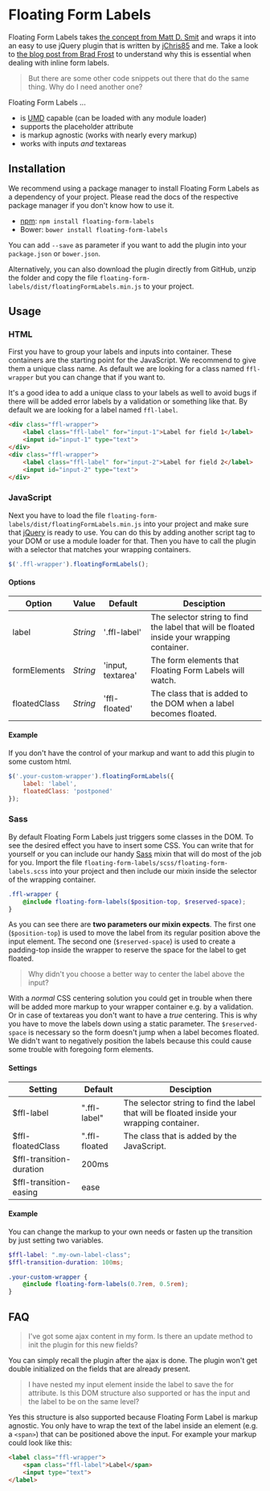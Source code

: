 # Floating Form Labels
Floating Form Labels takes [the concept from Matt D. Smit](https://dribbble.com/shots/1254439--GIF-Mobile-Form-Interaction) and wraps it into an easy to use jQuery plugin that is written by [jChris85](https://github.com/jChris85) and me. Take a look to [the blog post from Brad Frost](http://bradfrost.com/blog/post/float-label-pattern/) to understand why this is essential when dealing with inline form labels.

> But there are some other code snippets out there that do the same thing. Why do I need another one?

Floating Form Labels ...
* is [UMD](https://github.com/umdjs/umd) capable (can be loaded with any module loader)
* supports the placeholder attribute
* is markup agnostic (works with nearly every markup)
* works with inputs _and_ textareas

## Installation
We recommend using a package manager to install Floating Form Labels as a dependency of your project. Please read the docs of the respective package manager if you don't know how to use it.
* [npm](https://www.npmjs.com/package/floating-form-labels): `npm install floating-form-labels`
* Bower: `bower install floating-form-labels`

You can add `--save` as parameter if you want to add the plugin into your `package.json` or `bower.json`.

Alternatively, you can also download the plugin directly from GitHub, unzip the folder and copy the file `floating-form-labels/dist/floatingFormLabels.min.js` to your project.

## Usage
### HTML
First you have to group your labels and inputs into container. These containers are the starting point for the JavaScript. We recommend to give them a unique class name. As default we are looking for a class named `ffl-wrapper` but you can change that if you want to.

It's a good idea to add a unique class to your labels as well to avoid bugs if there will be added error labels by a validation or something like that. By default we are looking for a label named `ffl-label`.

```html
<div class="ffl-wrapper">
    <label class="ffl-label" for="input-1">Label for field 1</label>
    <input id="input-1" type="text">
</div>
<div class="ffl-wrapper">
    <label class="ffl-label" for="input-2">Label for field 2</label>
    <input id="input-2" type="text">
</div>
```

### JavaScript
Next you have to load the file `floating-form-labels/dist/floatingFormLabels.min.js` into your project and make sure that [jQuery](http://jquery.com/) is ready to use. You can do this by adding another script tag to your DOM or use a module loader for that. Then you have to call the plugin with a selector that matches your wrapping containers.

```javascript
$('.ffl-wrapper').floatingFormLabels();
```

#### Options
| Option | Value | Default | Desciption |
|---|---|---|---|
| label | _String_ | '.ffl-label' | The selector string to find the label that will be floated inside your wrapping container. |
| formElements | _String_ | 'input, textarea' | The form elements that Floating Form Labels will watch. |
| floatedClass | _String_ | 'ffl-floated' | The class that is added to the DOM when a label becomes floated. |

#### Example
If you don't have the control of your markup and want to add this plugin to some custom html.
```javascript
$('.your-custom-wrapper').floatingFormLabels({
    label: 'label',
    floatedClass: 'postponed'
});
```

### Sass
By default Floating Form Labels just triggers some classes in the DOM. To see the desired effect you have to insert some CSS. You can write that for yourself or you can include our handy [Sass](http://sass-lang.com/) mixin that will do most of the job for you. Import the file `floating-form-labels/scss/floating-form-labels.scss` into your project and then include our mixin inside the selector of the wrapping container.
```scss
.ffl-wrapper {
    @include floating-form-labels($position-top, $reserved-space);
}
```
As you can see there are **two parameters our mixin expects**. The first one (`$position-top`) is used to move the label from its regular position above the input element. The second one (`$reserved-space`) is used to create a padding-top inside the wrapper to reserve the space for the label to get floated.

> Why didn't you choose a better way to center the label above the input?

With a _normal_ CSS centering solution you could get in trouble when there will be added more markup to your wrapper container e.g. by a validation. Or in case of textareas you don't want to have a _true_ centering. This is why you have to move the labels down using a static parameter. The `$reserved-space` is necessary so the form doesn't jump when a label becomes floated. We didn't want to negatively position the labels because this could cause some trouble with foregoing form elements.

#### Settings
| Setting | Default | Desciption |
|---|---|---|
| $ffl-label | ".ffl-label" | The selector string to find the label that will be floated inside your wrapping container. |
| $ffl-floatedClass | ".ffl-floated | The class that is added by the JavaScript. |
| $ffl-transition-duration | 200ms |  |
| $ffl-transition-easing | ease |  |

#### Example
You can change the markup to your own needs or fasten up the transition by just setting two variables.
```scss
$ffl-label: ".my-own-label-class";
$ffl-transition-duration: 100ms;

.your-custom-wrapper {
    @include floating-form-labels(0.7rem, 0.5rem);
}
```

## FAQ
> I've got some ajax content in my form. Is there an update method to init the plugin for this new fields?

You can simply recall the plugin after the ajax is done. The plugin won't get double initialized on the fields that are already present.

> I have nested my input element inside the label to save the for attribute. Is this DOM structure also supported or has the input and the label to be on the same level?

Yes this structure is also supported because Floating Form Label is markup agnostic. You only have to wrap the text of the label inside an element (e.g. a `<span>`) that can be positioned above the input. For example your markup could look like this:

```html
<label class="ffl-wrapper">
    <span class="ffl-label">Label</span>
    <input type="text">
</label>
```
